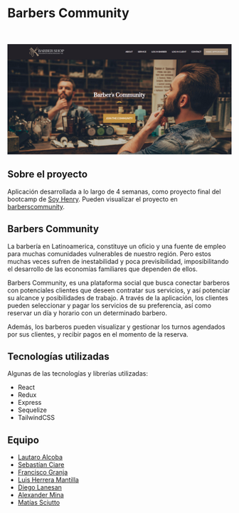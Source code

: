 # Barbers Community 
<br> </br>
![proyect](https://github.com/Eduardo871/Landing-Page-Coca-Cola/blob/main/images/Screenshot%20from%202021-07-01%2011-17-39.png?raw=true)


## Sobre el proyecto

Aplicación desarrollada a lo largo de 4 semanas, como proyecto final del bootcamp de [Soy Henry](https://www.soyhenry.com/). Pueden visualizar el proyecto en [barberscommunity](https://barberscommunity-g8.netlify.app/). 

## Barbers Community

La barbería en Latinoamerica, constituye un oficio y una fuente de empleo para muchas comunidades vulnerables de nuestro región. Pero estos muchas veces sufren de inestabilidad y poca previsibilidad, imposibilitando el desarrollo de las economías familiares que dependen de ellos. 

Barbers Community, es una plataforma social que busca conectar barberos con potenciales clientes que deseen contratar sus servicios, y así potenciar su alcance y posibilidades de trabajo. A través de la aplicación, los clientes pueden seleccionar y pagar los servicios de su preferencia, así como reservar un día y horario con un determinado barbero.

Además, los barberos pueden visualizar y gestionar los turnos agendados por sus clientes, y recibir pagos en el momento de la reserva. 

## Tecnologías utilizadas

Algunas de las tecnologías y librerías utilizadas:

- React
- Redux
- Express
- Sequelize
- TailwindCSS

## Equipo

- [Lautaro Alcoba](https://github.com/lautaroalcoba)
- [Sebastían Ciare](https://github.com/Eduardo871)
- [Francisco Granja](https://github.com/FranG14)
- [Luis Herrera Mantilla](https://github.com/Lmanti) 
- [Diego Lanesan](https://github.com/diegolanesan) 
- [Alexander Mina](https://github.com/aquisies)
- [Matías Sciutto](https://github.com/Sciuttomatias)
